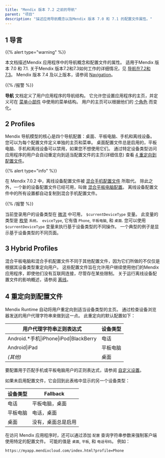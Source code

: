 ```yaml
---
title: "Mendix 版本 7.2 之前的导航"
parent: "项目"
description: "描述应用导航概念以及Mendix 版本 7.0 和 7.1 的配置文件属性。"
---
```


## 1 导言

{{% alert type="warning" %}}

本文档描述Mendix 应用程序中的导航概念和配置文件的属性。 适用于Mendix 版本 7.0 和 7.1. 关于Mendix 版本7.2和7.3如何工作的详细情况，见 [导航在7.2和7.3](navigation-in-72-and-73)。 Mendix 版本 7.4 及以上版本，请参阅 [Navigation](navigation)。

{{% /报警 %}}

**导航** 文档定义了用户应用程序的导航结构。 它允许您设置应用程序的主页，并定义可在 [菜单小部件](menu-widgets) 中使用的菜单结构。 用户的主页可以根据他们的 [个角色](user-roles) 而变化。

## 2 Profiles

Mendix 导航模型的核心是四个导航配置：桌面、平板电脑、手机和离线设备。 您可以为每个配置文件定义单独的主页和菜单。 桌面配置文件总是启用的，平板电脑、手机和离线设备可以禁用，如果您不想使用它们。 通过特定设备类型访问应用程序的用户会自动重定向到适当配置文件的主页(详细信息) 查看 [4 重定向到配置文件](#Redirection)。

{{% alert type="info" %}}

在 Mendix 7.0.2 中，离线设备配置文件被 [混合手机配置文件](hybrid-phone-profile) 所取代。 除此之外，一个新的设备配置文件已经可用，叫做 [混合平板电脑配置](hybrid-tablet-profile)。 离线设备配置文件中的所有设置都自动复制到混合手机配置文件。

{{% /报警 %}}

当前登录用户的设备类型在 [微流](microflows) 中可用， `$currentDeviceType` 变量。 此变量的类型是 [枚举](enumerations) `系统。 eviceType`, 它有值 `Phone`, `平板电脑`, 和 `桌面`. 您可以使用 `$currentDeviceType` 变量来执行基于设备类型的不同操作。 一个典型的例子是显示基于设备类型的不同页面。

## 3 Hybrid Profiles

混合平板电脑和混合手机配置文件不同于其他配置文件，因为它们所做的不仅仅是根据其设备类型重定向用户。 这些配置文件旨在允许用户继续使用他们的Mendix 应用程序，即使他们没有互联网连接，尽管存在某些限制。 关于运行离线设备配置文件的影响概述，请参阅 [离线](offline)。

## 4 重定向到配置文件<a name="Redirection"></a>

Mendix Runtime 自动将用户重定向到适当设备类型的主页。 通过检查设备浏览器发送的用户代理字符串来做到这一点。 此重定向的默认配置如下：

| 用户代理字符串正则表达式                                      | 设备类型 |
| ------------------------------------------------- | ---- |
| Android.*手机&#124;iPhone&#124;iPod&#124;BlackBerry | 电话   |
| Android&#124;iPad                                 | 平板电脑 |
| _(其他)_                                            | 桌面   |

要配置用于匹配手机或平板电脑用户的正则表达式，请参阅 [自定义设置](custom-settings)。

如果未启用配置文件，它会回到此表格中显示的另一个设备类型：

| 设备类型 | Fallback  |
| ---- | --------- |
| 电话   | 平板电脑，桌面   |
| 平板电脑 | 电话，桌面     |
| 桌面   | 没有，桌面总是启用 |

在访问 Mendix 应用程序时，还可以通过添加 `配置` 查询字符串参数来强制客户端使用特定的配置文件。 可能的值是 `桌面`, `平板`, 和 `电话号码`。 例如：

```http
https://myapp.mendixcloud.com/index.html?profile=Phone

```
